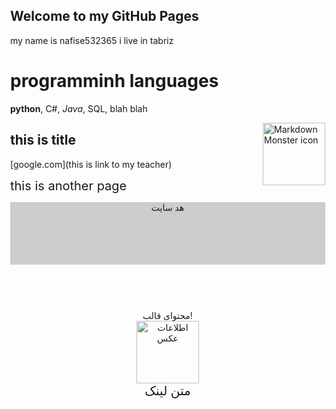 ## Welcome to my GitHub Pages

my name is nafise532365
i live in tabriz 



# programminh languages
**python**, C#, *Java*, SQL, blah blah

<img src="image.JPG"
     alt="Markdown Monster icon"
     width="100" height="100" align="right"/>


## this is title
[google.com](this is link to my teacher)


[this is another page](./testfile)

<!DOCTYPE HTML>
<html>
<head>
<script>document.createElement("footer");document.createElement("header");</script>
<style>body, html{ height:100%; margin:0; }.wrapper{ min-height:100%; }header{ height:100px; background:#CCC; overflow:auto; display:block; }.content{ padding-bottom: 100px; }footer{ height: 100px; width:100%; background:#CCC; margin-top:-100px; display:block; }a{text-decoration:none;font-size:20px;}</style>

</head>
<body>
<div class="wrapper">
<header>
<center>هد سایت</header>

<div class="content">

<center><br>
محتوای قالب!
<br>
<img src="http://codebazan.ir/logo.png" width="100" alt="اطلاعات عکس" /> 
<br>
<a href="http://codebazan.ir">متن لینک</a>

</div></div>

<footer><center>فوتر سایت</footer>
</body></html>
